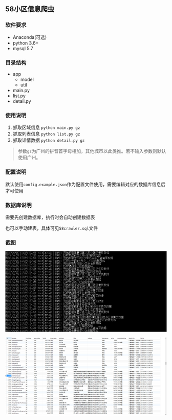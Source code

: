 ## 58小区信息爬虫

### 软件要求
 - Anaconda(可选)
 - python 3.6+
 - mysql 5.7
 
### 目录结构
 - app
   - model
   - util
 - main.py
 - list.py
 - detail.py

### 使用说明
 1. 抓取区域信息 ```python main.py gz```
 2. 抓取列表信息 ```python list.py gz```
 3. 抓取详情数据 ```python detail.py gz```
 
 >参数```gz```为广州的拼音首字母相加，其他城市以此类推。若不输入参数则默认使用广州。
 
### 配置说明
默认使用```config.example.json```作为配置文件使用，需要编辑对应的数据库信息后才可使用

### 数据库说明
需要先创建数据库，执行时会自动创建数据表

也可以手动建表，具体可见```58crawler.sql```文件

### 截图
![命令行截图](pic/1529899901.jpg)

![数据库截图](pic/1529899947.jpg)